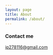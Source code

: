 ```yaml
---
layout: page
title: About
permalink: /about/
---
```


### Contact me

[ip278116@gmail.com](mailto:ip278116@gmail.com)